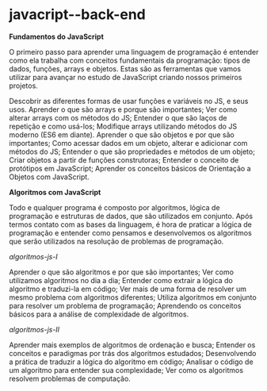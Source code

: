 # javacript--back-end

**Fundamentos do JavaScript**

O primeiro passo para aprender uma linguagem de programação é entender como ela trabalha com conceitos fundamentais da programação: 
tipos de dados, funções, arrays e objetos. Estas são as ferramentas que vamos utilizar para avançar no estudo de JavaScript criando 
nossos primeiros projetos.

Descobrir as diferentes formas de usar funções e variáveis no JS, e seus usos.
Aprender o que são arrays e porque são importantes;
Ver como alterar arrays com os métodos do JS;
Entender o que são laços de repetição e como usá-los;
Modifique arrays utilizando métodos do JS moderno (ES6 em diante).
Aprender o que são objetos e por que são importantes;
Como acessar dados em um objeto, alterar e adicionar com métodos do JS;
Entender o que são propriedades e métodos de um objeto;
Criar objetos a partir de funções construtoras;
Entender o conceito de protótipos em JavaScript;
Aprender os conceitos básicos de Orientação a Objetos com JavaScript.


**Algoritmos com JavaScript**

Todo e qualquer programa é composto por algoritmos, lógica de programação e estruturas de dados, que são utilizados em conjunto. 
Após termos contato com as bases da linguagem, é hora de praticar a lógica de programação e entender como pensamos e desenvolvemos os algoritmos que serão utilizados na resolução de problemas de programação.

*algoritmos-js-I*

Aprender o que são algoritmos e por que são importantes;
      Ver como utilizamos algoritmos no dia a dia;
      Entender como extrair a lógica do algoritmo e traduzi-la em código;
      Ver mais de uma forma de resolver um mesmo problema com algoritmos diferentes;
      Utiliza algoritmos em conjunto para resolver um problema de programação;
      Aprendendo os conceitos básicos para a análise de complexidade de algoritmos.
      
*algoritmos-js-II*

Aprender mais exemplos de algoritmos de ordenação e busca;
      Entender os conceitos e paradigmas por trás dos algoritmos estudados;
      Desenvolvendo a prática de traduzir a lógica do algoritmo em código;
      Analisar o código de um algoritmo para entender sua complexidade;
      Ver como os algoritmos resolvem problemas de computação.
      
      
      
